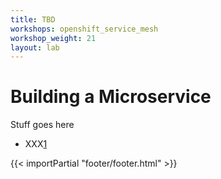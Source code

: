```yaml
---
title: TBD
workshops: openshift_service_mesh
workshop_weight: 21
layout: lab
---
```


# Building a Microservice
Stuff goes here


* XXX[1]

[1]: https://xxxx

{{< importPartial "footer/footer.html" >}}